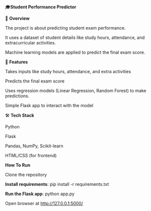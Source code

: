 
🎓**Student Performance Predictor**

📌 **Overview**

The project is about predicting student exam performance.

It uses a dataset of student details like study hours, attendance, and extracurricular activities.

Machine learning models are applied to predict the final exam score.

🚀 **Features**

Takes inputs like study hours, attendance, and extra activities

Predicts the final exam score

Uses regression models (Linear Regression, Random Forest) to make predictions.

Simple Flask app to interact with the model

🛠️ **Tech Stack**

Python

Flask

Pandas, NumPy, Scikit-learn

HTML/CSS (for frontend)

**How To Run**

Clone the repository

**Install requirements**:
pip install -r requirements.txt


**Run the Flask app**:
python app.py


Open browser at http://127.0.0.1:5000/
